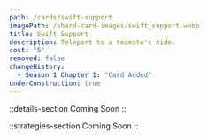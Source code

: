 ```yaml
---
path: /cards/swift-support
imagePath: /shard-card-images/swift_support.webp
title: Swift Support
description: Teleport to a teamate's side.
cost: "5"
removed: false
changeHistory:
  - Season 1 Chapter 1: "Card Added"
underConstruction: true
---
```


::details-section
Coming Soon
::

::strategies-section
Coming Soon
::

